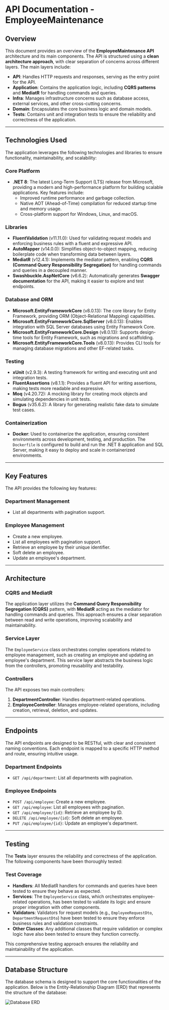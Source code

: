 # API Documentation - EmployeeMaintenance

## Overview

This document provides an overview of the **EmployeeMaintenance API** architecture and its main components. The API is structured using a **clean architecture approach**, with clear separation of concerns across different layers. The main layers include:

- **API**: Handles HTTP requests and responses, serving as the entry point for the API.
- **Application**: Contains the application logic, including **CQRS patterns** and **MediatR** for handling commands and queries.
- **Infra**: Manages infrastructure concerns such as database access, external services, and other cross-cutting concerns.
- **Domain**: Encapsulates the core business logic and domain models.
- **Tests**: Contains unit and integration tests to ensure the reliability and correctness of the application.

---

## Technologies Used

The application leverages the following technologies and libraries to ensure functionality, maintainability, and scalability:

### Core Platform
- **.NET 8**: The latest Long-Term Support (LTS) release from Microsoft, providing a modern and high-performance platform for building scalable applications. Key features include:
  - Improved runtime performance and garbage collection.
  - Native AOT (Ahead-of-Time) compilation for reduced startup time and memory usage.
  - Cross-platform support for Windows, Linux, and macOS.

### Libraries
- **FluentValidation** (v11.11.0): Used for validating request models and enforcing business rules with a fluent and expressive API.
- **AutoMapper** (v14.0.0): Simplifies object-to-object mapping, reducing boilerplate code when transforming data between layers.
- **MediatR** (v12.4.1): Implements the mediator pattern, enabling **CQRS (Command Query Responsibility Segregation)** for handling commands and queries in a decoupled manner.
- **Swashbuckle.AspNetCore** (v6.6.2): Automatically generates **Swagger documentation** for the API, making it easier to explore and test endpoints.

### Database and ORM
- **Microsoft.EntityFrameworkCore** (v8.0.13): The core library for Entity Framework, providing ORM (Object-Relational Mapping) capabilities.
- **Microsoft.EntityFrameworkCore.SqlServer** (v8.0.13): Enables integration with SQL Server databases using Entity Framework Core.
- **Microsoft.EntityFrameworkCore.Design** (v8.0.13): Supports design-time tools for Entity Framework, such as migrations and scaffolding.
- **Microsoft.EntityFrameworkCore.Tools** (v8.0.13): Provides CLI tools for managing database migrations and other EF-related tasks.

### Testing
- **xUnit** (v2.9.3): A testing framework for writing and executing unit and integration tests.
- **FluentAssertions** (v8.1.1): Provides a fluent API for writing assertions, making tests more readable and expressive.
- **Moq** (v4.20.72): A mocking library for creating mock objects and simulating dependencies in unit tests.
- **Bogus** (v35.6.2): A library for generating realistic fake data to simulate test cases.

### Containerization
- **Docker**: Used to containerize the application, ensuring consistent environments across development, testing, and production. The `Dockerfile` is configured to build and run the .NET 8 application and SQL Server, making it easy to deploy and scale in containerized environments.

---

## Key Features

The API provides the following key features:

### Department Management
- List all departments with pagination support.

### Employee Management
- Create a new employee.
- List all employees with pagination support.
- Retrieve an employee by their unique identifier.
- Soft delete an employee.
- Update an employee's department.

---

## Architecture

### CQRS and MediatR
The application layer utilizes the **Command Query Responsibility Segregation (CQRS)** pattern, with **MediatR** acting as the mediator for handling commands and queries. This approach ensures a clear separation between read and write operations, improving scalability and maintainability.

### Service Layer
The `EmployeeService` class orchestrates complex operations related to employee management, such as creating an employee and updating an employee's department. This service layer abstracts the business logic from the controllers, promoting reusability and testability.

### Controllers
The API exposes two main controllers:

1. **DepartmentController**: Handles department-related operations.
2. **EmployeeController**: Manages employee-related operations, including creation, retrieval, deletion, and updates.

---

## Endpoints

The API endpoints are designed to be RESTful, with clear and consistent naming conventions. Each endpoint is mapped to a specific HTTP method and route, ensuring intuitive usage.

### Department Endpoints
- `GET /api/department`: List all departments with pagination.

### Employee Endpoints
- `POST /api/employee`: Create a new employee.
- `GET /api/employee`: List all employees with pagination.
- `GET /api/employee/{id}`: Retrieve an employee by ID.
- `DELETE /api/employee/{id}`: Soft delete an employee.
- `PUT /api/employee/{id}`: Update an employee's department.

---

## Testing

The **Tests** layer ensures the reliability and correctness of the application. The following components have been thoroughly tested:

### Test Coverage
- **Handlers**: All MediatR handlers for commands and queries have been tested to ensure they behave as expected.
- **Services**: The `EmployeeService` class, which orchestrates employee-related operations, has been tested to validate its logic and ensure proper integration with other components.
- **Validators**: Validators for request models (e.g., `EmployeeRequestDto`, `DepartmentRequestDto`) have been tested to ensure they enforce business rules and validation constraints.
- **Other Classes**: Any additional classes that require validation or complex logic have also been tested to ensure they function correctly.

This comprehensive testing approach ensures the reliability and maintainability of the application.

---

## Database Structure

The database schema is designed to support the core functionalities of the application. Below is the Entity-Relationship Diagram (ERD) that represents the structure of the database:

![Database ERD](https://i.imgur.com/L3Xelpb.jpeg)

